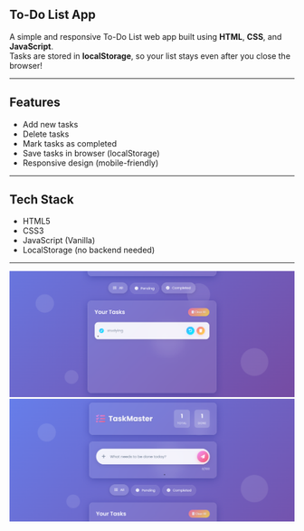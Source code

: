 ## To-Do List App

A simple and responsive To-Do List web app built using **HTML**, **CSS**, and **JavaScript**.  
Tasks are stored in **localStorage**, so your list stays even after you close the browser!

---

##  Features

-  Add new tasks
-  Delete tasks
-  Mark tasks as completed
-  Save tasks in browser (localStorage)
-  Responsive design (mobile-friendly)

---

## Tech Stack

- HTML5
- CSS3
- JavaScript (Vanilla)
- LocalStorage (no backend needed)

---
![FRONTEND SCREENSHOTS](https://github.com/RPreeti12/todo-app/blob/main/to%20do%20list.png)
![FRONTEND index page SCREENSHOTS](https://github.com/RPreeti12/todo-app/blob/main/index%20page.png)

